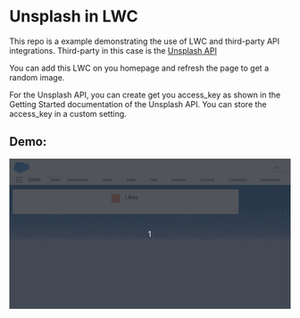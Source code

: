 # Unsplash in LWC

This repo is a example demonstrating the use of LWC and third-party API integrations. Third-party in this case is the [Unsplash API](https://unsplash.com/developers)

You can add this LWC on you homepage and refresh the page to get a random image.

For the Unsplash API, you can create get you access_key as shown in the Getting Started documentation of the Unsplash API.
You can store the access_key in a custom setting.

## Demo:
![Alt Text](./demo.gif)